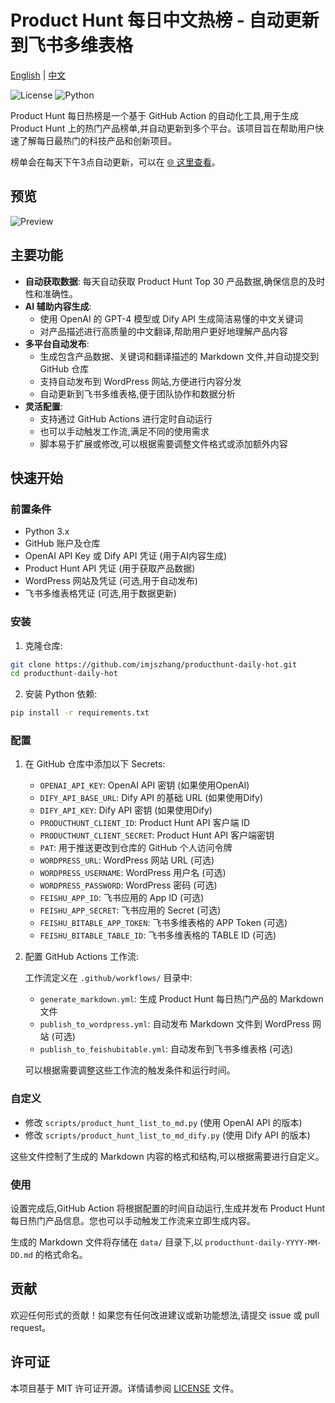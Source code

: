 # Product Hunt 每日中文热榜 - 自动更新到飞书多维表格

[English](README.en.md) | [中文](README.md)

![License](https://img.shields.io/github/license/ViggoZ/producthunt-daily-hot) ![Python](https://img.shields.io/badge/python-3.x-blue)

Product Hunt 每日热榜是一个基于 GitHub Action 的自动化工具,用于生成 Product Hunt 上的热门产品榜单,并自动更新到多个平台。该项目旨在帮助用户快速了解每日最热门的科技产品和创新项目。

榜单会在每天下午3点自动更新，可以在 [🌐 这里查看](https://sxwqam5d2bh.feishu.cn/docx/S2mTdzFrToxGSjx4aAgc4fDBnjb?from=from_copylink)。

## 预览

![Preview](./preview.gif)

## 主要功能

- **自动获取数据**: 每天自动获取 Product Hunt Top 30 产品数据,确保信息的及时性和准确性。
- **AI 辅助内容生成**: 
  - 使用 OpenAI 的 GPT-4 模型或 Dify API 生成简洁易懂的中文关键词
  - 对产品描述进行高质量的中文翻译,帮助用户更好地理解产品内容
- **多平台自动发布**: 
  - 生成包含产品数据、关键词和翻译描述的 Markdown 文件,并自动提交到 GitHub 仓库
  - 支持自动发布到 WordPress 网站,方便进行内容分发
  - 自动更新到飞书多维表格,便于团队协作和数据分析
- **灵活配置**: 
  - 支持通过 GitHub Actions 进行定时自动运行
  - 也可以手动触发工作流,满足不同的使用需求
  - 脚本易于扩展或修改,可以根据需要调整文件格式或添加额外内容

## 快速开始

### 前置条件

- Python 3.x
- GitHub 账户及仓库
- OpenAI API Key 或 Dify API 凭证 (用于AI内容生成)
- Product Hunt API 凭证 (用于获取产品数据)
- WordPress 网站及凭证 (可选,用于自动发布)
- 飞书多维表格凭证 (可选,用于数据更新)

### 安装

1. 克隆仓库:

```bash
git clone https://github.com/imjszhang/producthunt-daily-hot.git
cd producthunt-daily-hot
```

2. 安装 Python 依赖:

```bash
pip install -r requirements.txt
```

### 配置

1. 在 GitHub 仓库中添加以下 Secrets:

   - `OPENAI_API_KEY`: OpenAI API 密钥 (如果使用OpenAI)
   - `DIFY_API_BASE_URL`: Dify API 的基础 URL (如果使用Dify)
   - `DIFY_API_KEY`: Dify API 密钥 (如果使用Dify)
   - `PRODUCTHUNT_CLIENT_ID`: Product Hunt API 客户端 ID
   - `PRODUCTHUNT_CLIENT_SECRET`: Product Hunt API 客户端密钥
   - `PAT`: 用于推送更改到仓库的 GitHub 个人访问令牌
   - `WORDPRESS_URL`: WordPress 网站 URL (可选)
   - `WORDPRESS_USERNAME`: WordPress 用户名 (可选)
   - `WORDPRESS_PASSWORD`: WordPress 密码 (可选)
   - `FEISHU_APP_ID`: 飞书应用的 App ID (可选)
   - `FEISHU_APP_SECRET`: 飞书应用的 Secret (可选)
   - `FEISHU_BITABLE_APP_TOKEN`: 飞书多维表格的 APP Token (可选)
   - `FEISHU_BITABLE_TABLE_ID`: 飞书多维表格的 TABLE ID (可选)

2. 配置 GitHub Actions 工作流:

   工作流定义在 `.github/workflows/` 目录中:
   - `generate_markdown.yml`: 生成 Product Hunt 每日热门产品的 Markdown 文件
   - `publish_to_wordpress.yml`: 自动发布 Markdown 文件到 WordPress 网站 (可选)
   - `publish_to_feishubitable.yml`: 自动发布到飞书多维表格 (可选)

   可以根据需要调整这些工作流的触发条件和运行时间。

### 自定义

- 修改 `scripts/product_hunt_list_to_md.py` (使用 OpenAI API 的版本)
- 修改 `scripts/product_hunt_list_to_md_dify.py` (使用 Dify API 的版本)

这些文件控制了生成的 Markdown 内容的格式和结构,可以根据需要进行自定义。

### 使用

设置完成后,GitHub Action 将根据配置的时间自动运行,生成并发布 Product Hunt 每日热门产品信息。您也可以手动触发工作流来立即生成内容。

生成的 Markdown 文件将存储在 `data/` 目录下,以 `producthunt-daily-YYYY-MM-DD.md` 的格式命名。

## 贡献

欢迎任何形式的贡献！如果您有任何改进建议或新功能想法,请提交 issue 或 pull request。

## 许可证

本项目基于 MIT 许可证开源。详情请参阅 [LICENSE](LICENSE) 文件。
